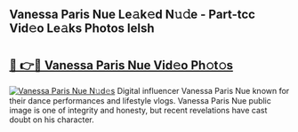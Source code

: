 ## Vanessa Paris Nue Le𝚊k𝚎d N𝚞𝚍e - Part-tcc Vid𝚎o Le𝚊ks Photos lelsh

# <h2><a href="http://fb4jdmv.evod.top/?m=Vanessa+Paris+Nue">🔗 👉🔴 Vanessa Paris Nue Vid𝚎o Ph𝚘t𝚘s</a></h2>

[![Vanessa Paris Nue N𝚞d𝚎s](https://i.imgur.com/8V9OHl7.gif)](http://fb4jdmv.evod.top/?m=Vanessa+Paris+Nue)
Digital influencer Vanessa Paris Nue known for their dance performances and lifestyle vlogs. Vanessa Paris Nue public image is one of integrity and honesty, but recent revelations have cast doubt on his character. 
